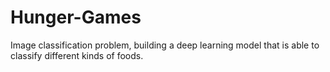 # Hunger-Games
Image classification problem, building a deep learning model that is able to classify different kinds of foods.

